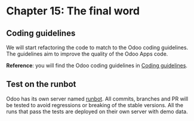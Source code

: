 # Chapter 15: The final word

## Coding guidelines

We will start refactoring the code to match to the Odoo coding guidelines. The guidelines aim
to improve the quality of the Odoo Apps code.

**Reference**: you will find the Odoo coding guidelines in
[Coding guidelines](contributing/development/coding_guidelines.md).

## Test on the runbot

Odoo has its own  server named [runbot](https://runbot.odoo.com/). All
commits, branches and PR will be tested to avoid regressions or breaking of the stable versions.
All the runs that pass the tests are deployed on their own server with demo data.
